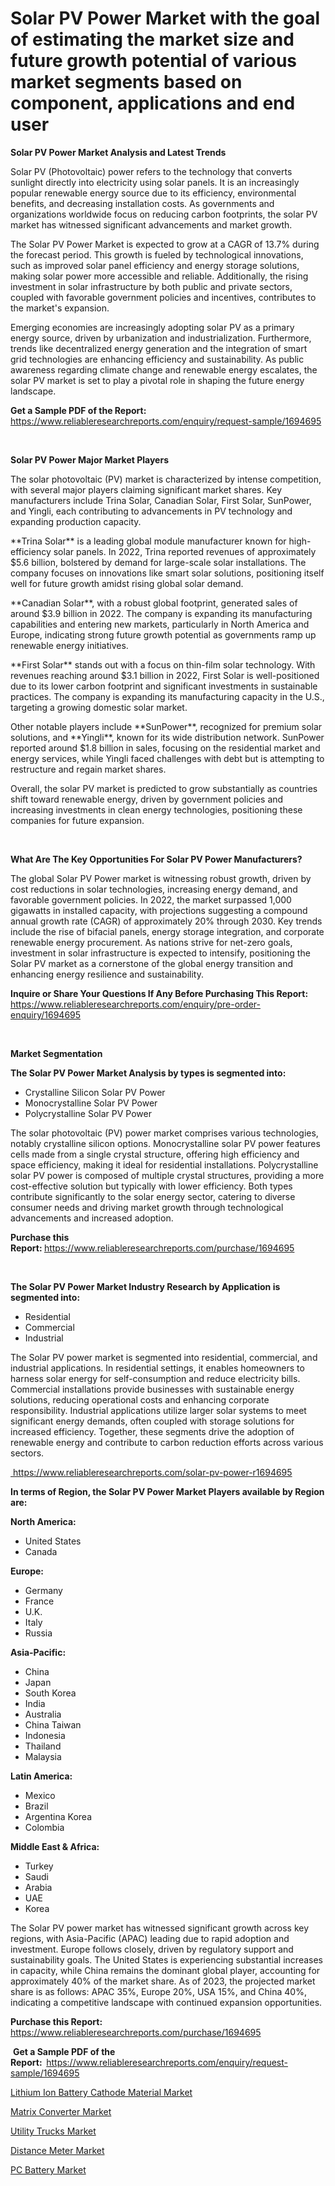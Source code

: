 <p><h1>Solar PV Power Market with the goal of estimating the market size and future growth potential of various market segments based on component, applications and end user</h1></p><p><strong>Solar PV Power Market Analysis and Latest Trends</strong></p>
<p><p>Solar PV (Photovoltaic) power refers to the technology that converts sunlight directly into electricity using solar panels. It is an increasingly popular renewable energy source due to its efficiency, environmental benefits, and decreasing installation costs. As governments and organizations worldwide focus on reducing carbon footprints, the solar PV market has witnessed significant advancements and market growth.</p><p>The Solar PV Power Market is expected to grow at a CAGR of 13.7% during the forecast period. This growth is fueled by technological innovations, such as improved solar panel efficiency and energy storage solutions, making solar power more accessible and reliable. Additionally, the rising investment in solar infrastructure by both public and private sectors, coupled with favorable government policies and incentives, contributes to the market's expansion. </p><p>Emerging economies are increasingly adopting solar PV as a primary energy source, driven by urbanization and industrialization. Furthermore, trends like decentralized energy generation and the integration of smart grid technologies are enhancing efficiency and sustainability. As public awareness regarding climate change and renewable energy escalates, the solar PV market is set to play a pivotal role in shaping the future energy landscape.</p></p>
<p><strong>Get a Sample PDF of the Report:&nbsp;</strong> <a href="https://www.reliableresearchreports.com/enquiry/request-sample/1694695?utm_campaign=83&utm_medium=2&utm_source=Github&utm_content=ia&utm_term=06102024&utm_id=solar-pv-power">https://www.reliableresearchreports.com/enquiry/request-sample/1694695</a></p>
<p>&nbsp;</p>
<p><strong>Solar PV Power Major Market Players</strong></p>
<p><p>The solar photovoltaic (PV) market is characterized by intense competition, with several major players claiming significant market shares. Key manufacturers include Trina Solar, Canadian Solar, First Solar, SunPower, and Yingli, each contributing to advancements in PV technology and expanding production capacity.</p><p>**Trina Solar** is a leading global module manufacturer known for high-efficiency solar panels. In 2022, Trina reported revenues of approximately $5.6 billion, bolstered by demand for large-scale solar installations. The company focuses on innovations like smart solar solutions, positioning itself well for future growth amidst rising global solar demand.</p><p>**Canadian Solar**, with a robust global footprint, generated sales of around $3.9 billion in 2022. The company is expanding its manufacturing capabilities and entering new markets, particularly in North America and Europe, indicating strong future growth potential as governments ramp up renewable energy initiatives.</p><p>**First Solar** stands out with a focus on thin-film solar technology. With revenues reaching around $3.1 billion in 2022, First Solar is well-positioned due to its lower carbon footprint and significant investments in sustainable practices. The company is expanding its manufacturing capacity in the U.S., targeting a growing domestic solar market.</p><p>Other notable players include **SunPower**, recognized for premium solar solutions, and **Yingli**, known for its wide distribution network. SunPower reported around $1.8 billion in sales, focusing on the residential market and energy services, while Yingli faced challenges with debt but is attempting to restructure and regain market shares.</p><p>Overall, the solar PV market is predicted to grow substantially as countries shift toward renewable energy, driven by government policies and increasing investments in clean energy technologies, positioning these companies for future expansion.</p></p>
<p>&nbsp;</p>
<p><strong>What Are The Key Opportunities For Solar PV Power Manufacturers?</strong></p>
<p><p>The global Solar PV Power market is witnessing robust growth, driven by cost reductions in solar technologies, increasing energy demand, and favorable government policies. In 2022, the market surpassed 1,000 gigawatts in installed capacity, with projections suggesting a compound annual growth rate (CAGR) of approximately 20% through 2030. Key trends include the rise of bifacial panels, energy storage integration, and corporate renewable energy procurement. As nations strive for net-zero goals, investment in solar infrastructure is expected to intensify, positioning the Solar PV market as a cornerstone of the global energy transition and enhancing energy resilience and sustainability.</p></p>
<p><strong>Inquire or Share Your Questions If Any Before Purchasing This Report:</strong> <a href="https://www.reliableresearchreports.com/enquiry/pre-order-enquiry/1694695?utm_campaign=83&utm_medium=2&utm_source=Github&utm_content=ia&utm_term=06102024&utm_id=solar-pv-power">https://www.reliableresearchreports.com/enquiry/pre-order-enquiry/1694695</a></p>
<p>&nbsp;</p>
<p><strong>Market Segmentation</strong></p>
<p><strong>The Solar PV Power Market Analysis by types is segmented into:</strong></p>
<p><ul><li>Crystalline Silicon Solar PV Power</li><li>Monocrystalline Solar PV Power</li><li>Polycrystalline Solar PV Power</li></ul></p>
<p><p>The solar photovoltaic (PV) power market comprises various technologies, notably crystalline silicon options. Monocrystalline solar PV power features cells made from a single crystal structure, offering high efficiency and space efficiency, making it ideal for residential installations. Polycrystalline solar PV power is composed of multiple crystal structures, providing a more cost-effective solution but typically with lower efficiency. Both types contribute significantly to the solar energy sector, catering to diverse consumer needs and driving market growth through technological advancements and increased adoption.</p></p>
<p><strong>Purchase this Report:&nbsp;</strong><a href="https://www.reliableresearchreports.com/purchase/1694695?utm_campaign=83&utm_medium=2&utm_source=Github&utm_content=ia&utm_term=06102024&utm_id=solar-pv-power">https://www.reliableresearchreports.com/purchase/1694695</a></p>
<p>&nbsp;</p>
<p><strong>The Solar PV Power Market Industry Research by Application is segmented into:</strong></p>
<p><ul><li>Residential</li><li>Commercial</li><li>Industrial</li></ul></p>
<p><p>The Solar PV power market is segmented into residential, commercial, and industrial applications. In residential settings, it enables homeowners to harness solar energy for self-consumption and reduce electricity bills. Commercial installations provide businesses with sustainable energy solutions, reducing operational costs and enhancing corporate responsibility. Industrial applications utilize larger solar systems to meet significant energy demands, often coupled with storage solutions for increased efficiency. Together, these segments drive the adoption of renewable energy and contribute to carbon reduction efforts across various sectors.</p></p>
<p><a href="https://www.reliableresearchreports.com/solar-pv-power-r1694695?utm_campaign=83&utm_medium=2&utm_source=Github&utm_content=ia&utm_term=06102024&utm_id=solar-pv-power">&nbsp;https://www.reliableresearchreports.com/solar-pv-power-r1694695</a></p>
<p><strong>In terms of Region, the Solar PV Power Market Players available by Region are:</strong></p>
<p>
    <p> <strong> North America: </strong>
        <ul>
            <li>United States</li>
            <li>Canada</li>
        </ul>
        </p> 
    <p> <strong> Europe: </strong>
        <ul>
            <li>Germany</li>
            <li>France</li>
            <li>U.K.</li>
            <li>Italy</li>
            <li>Russia</li>
        </ul>
        </p> 
    <p> <strong> Asia-Pacific: </strong>
        <ul>
            <li>China</li>
            <li>Japan</li>
            <li>South Korea</li>
            <li>India</li>
            <li>Australia</li>
            <li>China Taiwan</li>
            <li>Indonesia</li>
            <li>Thailand</li>
            <li>Malaysia</li>
        </ul>
        </p> 
    <p> <strong> Latin America: </strong>
        <ul>
            <li>Mexico</li>
            <li>Brazil</li>
            <li>Argentina Korea</li>
            <li>Colombia</li>
        </ul>
        </p> 
    <p> <strong> Middle East & Africa: </strong>
        <ul>
            <li>Turkey</li>
            <li>Saudi</li>
            <li>Arabia</li>
            <li>UAE</li>
            <li>Korea</li>
        </ul>
    </p>
    </p>
<p><p>The Solar PV power market has witnessed significant growth across key regions, with Asia-Pacific (APAC) leading due to rapid adoption and investment. Europe follows closely, driven by regulatory support and sustainability goals. The United States is experiencing substantial increases in capacity, while China remains the dominant global player, accounting for approximately 40% of the market share. As of 2023, the projected market share is as follows: APAC 35%, Europe 20%, USA 15%, and China 40%, indicating a competitive landscape with continued expansion opportunities.</p></p>
<p><strong>Purchase this Report: </strong><a href="https://www.reliableresearchreports.com/purchase/1694695?utm_campaign=83&utm_medium=2&utm_source=Github&utm_content=ia&utm_term=06102024&utm_id=solar-pv-power">https://www.reliableresearchreports.com/purchase/1694695</a></p>
<p>&nbsp;<strong>Get a Sample PDF of the Report:&nbsp;&nbsp;</strong><a href="https://www.reliableresearchreports.com/enquiry/request-sample/1694695?utm_campaign=83&utm_medium=2&utm_source=Github&utm_content=ia&utm_term=06102024&utm_id=solar-pv-power">https://www.reliableresearchreports.com/enquiry/request-sample/1694695</a></p>
<p><strong></strong></p>
<p><p><a href="https://issuu.com/reportprime-2/docs/lithium-ion-battery-cathode-materia_20c279bc796b31?utm_campaign=83&utm_medium=2&utm_source=Github&utm_content=ia&utm_term=06102024&utm_id=solar-pv-power">Lithium Ion Battery Cathode Material Market</a></p><p><a href="https://www.linkedin.com/pulse/in-depth-matrix-converter-market-review-size-share-jvv9e?utm_campaign=83&utm_medium=2&utm_source=Github&utm_content=ia&utm_term=06102024&utm_id=solar-pv-power">Matrix Converter Market</a></p><p><a href="https://www.linkedin.com/pulse/utility-trucks-market-consolidation-impact-structure-2024-2031-rv0jc?utm_campaign=83&utm_medium=2&utm_source=Github&utm_content=ia&utm_term=06102024&utm_id=solar-pv-power">Utility Trucks Market</a></p><p><a href="https://github.com/jordond5lezama/Market-Research-Report-List-1/blob/main/distance-meter-market.md?utm_campaign=83&utm_medium=2&utm_source=Github&utm_content=ia&utm_term=06102024&utm_id=solar-pv-power">Distance Meter Market</a></p><p><a href="https://issuu.com/reportprime-2/docs/pc-battery-market-size-2030.pptx_56af9942aec970?utm_campaign=83&utm_medium=2&utm_source=Github&utm_content=ia&utm_term=06102024&utm_id=solar-pv-power">PC Battery Market</a></p></p>